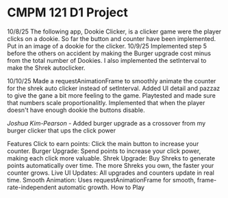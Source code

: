 # CMPM 121 D1 Project

10/8/25
The following app, Dookie Clicker, is a clicker game were the player clicks on a dookie. So far the button and counter have been implemented. Put in an image of a dookie for the clicker.
10/9/25
Implemented step 5 before the others on accident by making the Burger upgrade cost minus from the total number of Dookies. I also implemented the setInterval to make the Shrek autoclicker.

10/10/25
Made a requestAnimationFrame to smoothly animate the counter for the shrek auto clicker instead of setInterval. Added UI detail and pazzaz to give the gane a bit more feeling to the game. Playtested and made sure that numbers scale proportionalitly. Implemented that when the player doesn't have enough dookie the buttons disable.

_Joshua Kim-Pearson_ - Added burger upgrade as a crossover from my burger clicker that ups the click power

Features
Click to earn points: Click the main button to increase your counter.
Burger Upgrade: Spend points to increase your click power, making each click more valuable.
Shrek Upgrade: Buy Shreks to generate points automatically over time. The more Shreks you own, the faster your counter grows.
Live UI Updates: All upgrades and counters update in real time.
Smooth Animation: Uses requestAnimationFrame for smooth, frame-rate-independent automatic growth.
How to Play
